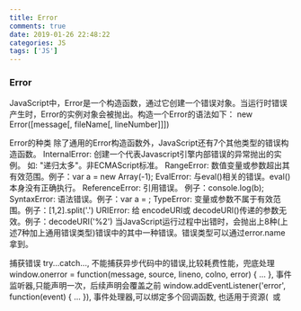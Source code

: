```yaml
---
title: Error
comments: true
date: 2019-01-26 22:48:22
categories: JS
tags: ['JS']
---
```


### Error

JavaScript中，Error是一个构造函数，通过它创建一个错误对象。当运行时错误产生时，Error的实例对象会被抛出。构造一个Error的语法如下：
new Error([message[, fileName[, lineNumber]]])


Error的种类
除了通用的Error构造函数外，JavaScript还有7个其他类型的错误构造函数。
InternalError: 创建一个代表Javascript引擎内部错误的异常抛出的实例。 如: "递归太多"。非ECMAScript标准。
RangeError: 数值变量或参数超出其有效范围。例子：var a = new Array(-1);
EvalError: 与eval()相关的错误。eval()本身没有正确执行。
ReferenceError: 引用错误。 例子：console.log(b);
SyntaxError: 语法错误。例子：var a = ;
TypeError: 变量或参数不属于有效范围。例子：[1,2].split('.')
URIError: 给 encodeURI或 decodeURl()传递的参数无效。例子：decodeURI('%2')
当JavaScript运行过程中出错时，会抛出上8种(上述7种加上通用错误类型)错误中的其中一种错误。错误类型可以通过error.name拿到。


捕获错误
try...catch..., 不能捕获异步代码中的错误,比较耗费性能，兜底处理
window.onerror = function(message, source, lineno, colno, error) { ... }, 事件监听器,只能声明一次，后续声明会覆盖之前
window.addEventListener('error', function(event) { ... }), 事件处理器,可以绑定多个回调函数, 也适用于资源( <img> 或 <script> )加载失败时


上报错误
最常见、最简单的方式就是通过<img>了。代码简单，且没有跨域烦恼。
function logError(error){
    var img = new Image();
    img.onload = img.onerror = function(){
        img = null;
    }
    img.src = `${上报地址}?${processErrorParam(error)}`;
}

当上报数据比较多时，可以使用post的方式进行上报。







